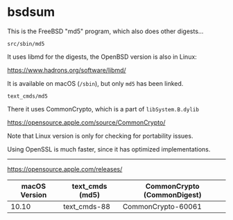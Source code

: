 # bsdsum

This is the FreeBSD "md5" program, which also does other digests...

`src/sbin/md5`

It uses libmd for the digests, the OpenBSD version is also in Linux:

<https://www.hadrons.org/software/libmd/>

It is available on macOS (`/sbin`), but only `md5` has been linked.

`text_cmds/md5`

There it uses CommonCrypto, which is a part of `libSystem.B.dylib`

<https://opensource.apple.com/source/CommonCrypto/>

Note that Linux version is only for checking for portability issues.

Using OpenSSL is much faster, since it has optimized implementations.

---

https://opensource.apple.com/releases/

| macOS Version | text_cmds (md5)       | CommonCrypto (CommonDigest)   |
|---------------|-----------------------|-------------------------------|
| 10.10         | text_cmds-88          | CommonCrypto-60061            |
